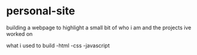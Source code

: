# personal-site

building a webpage to highlight a small bit of who i am and the projects ive worked on

what i used to build
-html
-css
-javascript
